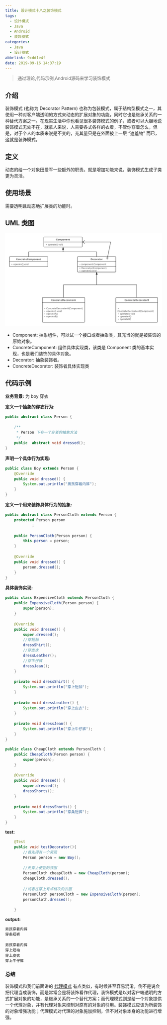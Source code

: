 ```yaml
---
title: 设计模式十八之装饰模式
tags:
  - 设计模式
  - Java
  - Android
  - 装饰模式
categories:
  - Java
  - 设计模式
abbrlink: 9cdd1e4f
date: 2019-09-16 14:37:19
---
```


> 通过理论,代码示例,Android源码来学习装饰模式

## 介绍

装饰模式 (也称为 Decorator Pattern) 也称为包装模式，属于结构型模式之一，其使用一种对客户端透明的方式来动态的扩展对象的功能，同时它也是继承关系的一种替代方案之一。在现实生活中你也看见很多装饰模式的例子，或者可以大胆地说装饰模式无处不在，就拿人来说，人需要各式各样的衣着，不管你穿着怎么，但是，对于个人的本质来说是不变的，充其量只是在外面披上一层 “遮羞物” 而已，这就是装饰模式。

## 定义

动态的给一个对象田爱军一些额外的职责。就是增加功能来说，装饰模式生成子类更为灵活。

## 使用场景

需要透明且动态地扩展类的功能时。

<!--more-->

## UML 类图

![](https://raw.githubusercontent.com/zhangmiaocc/blogImageResource/master/img/20190916144814.png)

- Component: 抽象组件，可以试一个接口或者抽象类，其充当的就是被装饰的原始对象。
- ConcreteComponent: 组件具体实现类，该类是 Component 类的基本实现，也是我们装饰的具体对象。
- Decorator: 抽象装饰者。
- ConcreteDecorator: 装饰者具体实现类

## 代码示例

**业务背景:** 为 boy 穿衣

**定义一个抽象的穿衣行为:**

```java
public abstract class Person {

    /**
     * Person 下有一个穿着的抽象方法
     */
    public  abstract void dressed();
}
```

**声明一个具体行为实现:**

```java
public class Boy extends Person {
    @Override
    public void dressed() {
        System.out.println("男孩穿着内裤");
    }
}
```

**定义一个用来装饰具体行为的抽象:**

```java
public abstract class PersonCloth extends Person {
    protected Person person
            ;

    public PersonCloth(Person person) {
        this.person = person;
    }

    @Override
    public void dressed() {
        person.dressed();
    }
}
```

**具体装饰实现:**

```java
public class ExpensiveCloth extends PersonCloth {
    public ExpensiveCloth(Person person) {
        super(person);
    }

    @Override
    public void dressed() {
        super.dressed();
        //穿短袖
        dressShirt();
        //穿皮衣
        dressLeather();
        //穿牛仔裤
        dressJean();
    }

    private void dressShirt() {
        System.out.println("穿上短袖");
    }

    private void dressLeather() {
        System.out.println("穿上皮衣");
    }

    private void dressJean() {
        System.out.println("穿上牛仔裤");
    }
}
```
```java
public class CheapCloth extends PersonCloth {
    public CheapCloth(Person person) {
        super(person);
    }

    @Override
    public void dressed() {
        super.dressed();
        dressShorts();
    }

    private void dressShorts() {
        System.out.println("穿条短裤");
    }
}
```

**test:**

```java
    @Test
    public void testDecorator(){
        //首先得有一个男孩
        Person person = new Boy();
      
        //先穿上便宜的衣服
        PersonCloth cheapCloth = new CheapCloth(person);
        cheapCloth.dressed();

        //或者在穿上有点档次的衣服
        PersonCloth personCloth = new ExpensiveCloth(person);
        personCloth.dressed();

    }

```

**output:**

```java
男孩穿着内裤
穿条短裤

男孩穿着内裤
穿上短袖
穿上皮衣
穿上牛仔裤

```

### 总结

装饰模式和我们前面讲的 [代理模式](https://zhangmiao.cc/posts/6e2d1f5e.html) 有点类似，有时候甚至容易混淆，倒不是说会把代理当成装饰，而是常常会是将装饰看作代理，装饰模式是以对客户端透明的方式扩展对象的功能，是继承关系的一个替代方案；而代理模式则是给一个对象提供一个代理对象，并有代理对象来控制对原有的对象的引用。装饰模式应该为所装饰的对象增强功能；代理模式对代理的对象施加控制，但不对对象本身的功能进行增强。

